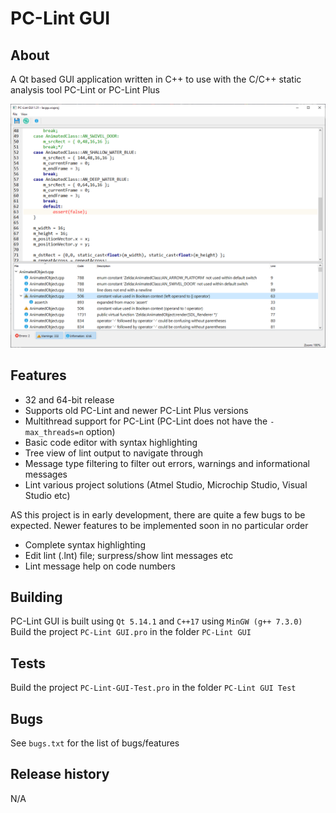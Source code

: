 # **PC-Lint GUI**

## About

A Qt based GUI application written in C++ to use with the C/C++ static analysis tool PC-Lint or PC-Lint Plus

![alt text](Screens/000.png)

## Features

* 32 and 64-bit release
* Supports old PC-Lint and newer PC-Lint Plus versions
* Multithread support for PC-Lint (PC-Lint does not have the `-max_threads=n` option)
* Basic code editor with syntax highlighting
* Tree view of lint output to navigate through
* Message type filtering to filter out errors, warnings and informational messages
* Lint various project solutions (Atmel Studio, Microchip Studio, Visual Studio etc)

AS this project is in early development, there are quite a few bugs to be expected.
Newer features to be implemented soon in no particular order

* Complete syntax highlighting
* Edit lint (.lnt) file; surpress/show lint messages etc
* Lint message help on code numbers

## Building

PC-Lint GUI is built using `Qt 5.14.1` and `C++17` using `MinGW (g++ 7.3.0)`
Build the project `PC-Lint GUI.pro` in the folder `PC-Lint GUI` 

## Tests

Build the project `PC-Lint-GUI-Test.pro` in the folder `PC-Lint GUI Test`

## Bugs

See `bugs.txt` for the list of bugs/features

## Release history

N/A 